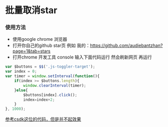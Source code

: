 # 批量取消star

### 使用方法
* 使用google chrome 浏览器  
* 打开你自己的github star页 例如 我的：https://github.com/audiebantzhan?page=1&tab=stars
* 打开chrome 开发工具 console 输入下面代码运行 然会刷新网页 再运行 
```javascript
var $buttons = $$('.js-toggler-target');
var index = 0;
var timer = window.setInterval(function(){
    if(index >= $buttons.length){
        window.clearInterval(timer);
    }else{
        $buttons[index].click();
        index=index+2;  
    }
}, 1000);
```


[参考csdk这位的代码，但是并不起效果](https://blog.csdn.net/baidu_16051437/article/details/60348763)

